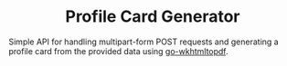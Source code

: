 <h1 style="text-align: center;">Profile Card Generator</h1>

Simple API for handling multipart-form POST requests and generating a profile card from the provided data
using [go-wkhtmltopdf](https://github.com/SebastiaanKlippert/go-wkhtmltopdf).


